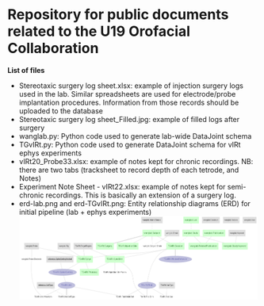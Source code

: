 # Repository for public documents related to the U19 Orofacial Collaboration

**List of files**

- Stereotaxic surgery log sheet.xlsx: example of injection surgery logs used in the lab. Similar spreadsheets are used for electrode/probe implantation procedures. Information from those records should be uploaded to the database
- Stereotaxic surgery log sheet_Filled.jpg: example of filled logs after surgery
- wanglab.py: Python code used to generate lab-wide DataJoint schema 
- TGvIRt.py: Python code used to generate DataJoint schema for vIRt ephys experiments  
- vIRt20_Probe33.xlsx: example of notes kept for chronic recordings. NB: there are two tabs (tracksheet to record depth of each tetrode, and Notes)
- Experiment Note Sheet - vIRt22.xlsx: example of notes kept for semi-chronic recordings. This is basically an extension of a surgery log.
- erd-lab.png and erd-TGvIRt.png: Entity relationship diagrams (ERD) for initial pipeline (lab + ephys experiments)
![alt text](https://github.com/ttngu207/Orofacial_U19_Shared_Files/blob/master/erd-all.png)

